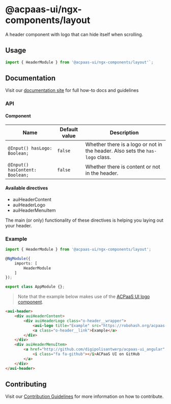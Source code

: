 # @acpaas-ui/ngx-components/layout

A header component with logo that can hide itself when scrolling.

## Usage

```typescript
import { HeaderModule } from '@acpaas-ui/ngx-components/layout'`;
```

## Documentation

Visit our [documentation site](https://acpaas-ui.digipolis.be/) for full how-to docs and guidelines

### API

#### Component

| Name         | Default value | Description |
| -----------  | ------ | -------------------------- |
| `@Input() hasLogo: Boolean;` | `false` | Whether there is a logo or not in the header. Also sets the `has-logo` class. |
| `@Input() hasContent: Boolean;` | `false` | Whether there is content or not in the header. |

#### Available directives

- auiHeaderContent
- auiHeaderLogo
- auiHeaderMenuItem

The main (or only) functionality of these directives is helping you laying out your header.

### Example

```typescript
import { HeaderModule } from '@acpaas-ui/ngx-components/layout';

@NgModule({
    imports: [
        HeaderModule
    ]
});

export class AppModule {};
```

> Note that the example below makes use of the [ACPaaS UI logo component](../../../../logo/README.md).

```html
<aui-header>
	<div auiHeaderContent>
		<div auiHeaderLogo class="o-header__wrapper">
			<aui-logo title="Example" src="https://robohash.org/acpaas-ui"></aui-logo>
			<a class="o-header__link">Example</a>
		</div>
	</div>
	<div auiHeaderMenuItem>
		<a href="http://github.com/digipolisantwerp/acpaas-ui_angular" class="a-button a-button--navigation has-icon-left" target="_blank">
			<i class="fa fa-github"></i>ACPaaS UI on GitHub
		</a>
	</div>
</aui-header>
```

## Contributing

Visit our [Contribution Guidelines](../../../../../CONTRIBUTING.md) for more information on how to contribute.
